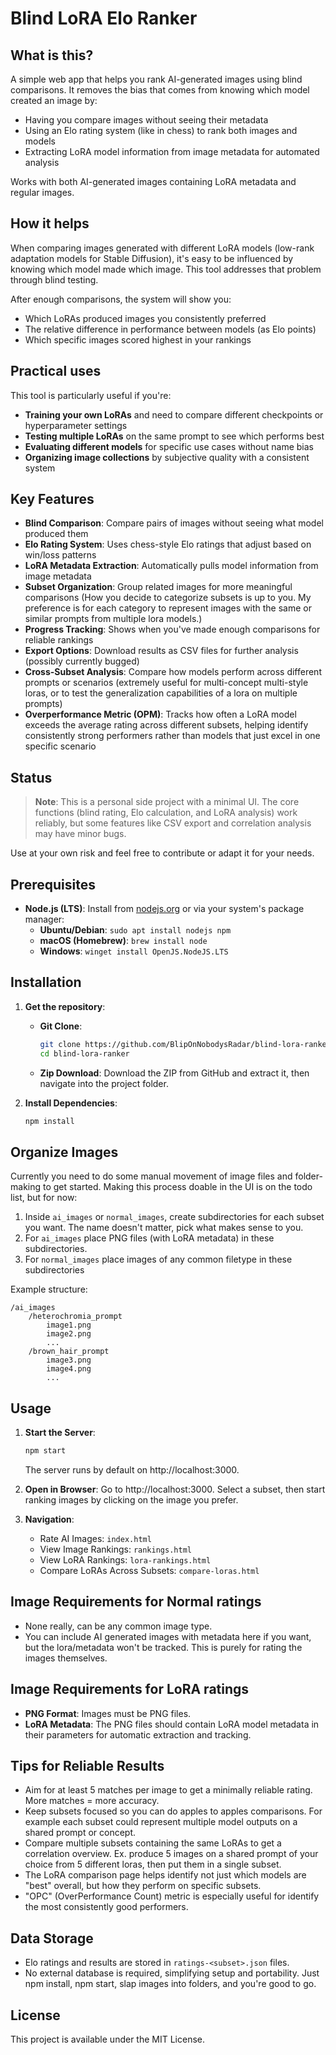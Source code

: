 # Blind LoRA Elo Ranker

## What is this?

A simple web app that helps you rank AI-generated images using blind comparisons. It removes the bias that comes from knowing which model created an image by:

- Having you compare images without seeing their metadata
- Using an Elo rating system (like in chess) to rank both images and models
- Extracting LoRA model information from image metadata for automated analysis

Works with both AI-generated images containing LoRA metadata and regular images.

## How it helps

When comparing images generated with different LoRA models (low-rank adaptation models for Stable Diffusion), it's easy to be influenced by knowing which model made which image. This tool addresses that problem through blind testing.

After enough comparisons, the system will show you:

- Which LoRAs produced images you consistently preferred
- The relative difference in performance between models (as Elo points)
- Which specific images scored highest in your rankings

## Practical uses

This tool is particularly useful if you're:

- **Training your own LoRAs** and need to compare different checkpoints or hyperparameter settings
- **Testing multiple LoRAs** on the same prompt to see which performs best
- **Evaluating different models** for specific use cases without name bias
- **Organizing image collections** by subjective quality with a consistent system

## Key Features

- **Blind Comparison**: Compare pairs of images without seeing what model produced them
- **Elo Rating System**: Uses chess-style Elo ratings that adjust based on win/loss patterns
- **LoRA Metadata Extraction**: Automatically pulls model information from image metadata
- **Subset Organization**: Group related images for more meaningful comparisons (How you decide to categorize subsets is up to you. My preference is for each category to represent images with the same or similar prompts from multiple lora models.)
- **Progress Tracking**: Shows when you've made enough comparisons for reliable rankings
- **Export Options**: Download results as CSV files for further analysis (possibly currently bugged)
- **Cross-Subset Analysis**: Compare how models perform across different prompts or scenarios (extremely useful for multi-concept multi-style loras, or to test the generalization capabilities of a lora on multiple prompts)
- **Overperformance Metric (OPM)**: Tracks how often a LoRA model exceeds the average rating across different subsets, helping identify consistently strong performers rather than models that just excel in one specific scenario

## Status

> **Note**: This is a personal side project with a minimal UI. The core functions (blind rating, Elo calculation, and LoRA analysis) work reliably, but some features like CSV export and correlation analysis may have minor bugs.

Use at your own risk and feel free to contribute or adapt it for your needs.

## Prerequisites

- **Node.js (LTS)**: Install from [nodejs.org](https://nodejs.org/) or via your system's package manager:
  - **Ubuntu/Debian**: `sudo apt install nodejs npm`
  - **macOS (Homebrew)**: `brew install node`
  - **Windows**: `winget install OpenJS.NodeJS.LTS`

## Installation

1. **Get the repository**:
   - **Git Clone**:
     ```bash
     git clone https://github.com/BlipOnNobodysRadar/blind-lora-ranker
     cd blind-lora-ranker
     ```
   - **Zip Download**: Download the ZIP from GitHub and extract it, then navigate into the project folder.

2. **Install Dependencies**:
   ```bash
   npm install
   ```

## Organize Images

Currently you need to do some manual movement of image files and folder-making to get started. Making this process doable in the UI is on the todo list, but for now:

1. Inside `ai_images` or `normal_images`, create subdirectories for each subset you want. The name doesn't matter, pick what makes sense to you.
2. For `ai_images` place PNG files (with LoRA metadata) in these subdirectories.
3. For `normal_images` place images of any common filetype in these subdirectories

Example structure:
```
/ai_images
    /heterochromia_prompt
        image1.png
        image2.png
        ...
    /brown_hair_prompt
        image3.png
        image4.png
        ...
```

## Usage

1. **Start the Server**:
   ```bash
   npm start
   ```
   The server runs by default on http://localhost:3000.

2. **Open in Browser**: Go to http://localhost:3000. Select a subset, then start ranking images by clicking on the image you prefer.

3. **Navigation**:
   - Rate AI Images: `index.html`
   - View Image Rankings: `rankings.html`
   - View LoRA Rankings: `lora-rankings.html`
   - Compare LoRAs Across Subsets: `compare-loras.html`
## Image Requirements for Normal ratings

- None really, can be any common image type. 
- You can include AI generated images with metadata here if you want, but the lora/metadata won't be tracked. This is purely for rating the images themselves.


## Image Requirements for LoRA ratings

- **PNG Format**: Images must be PNG files.
- **LoRA Metadata**: The PNG files should contain LoRA model metadata in their parameters for automatic extraction and tracking.

## Tips for Reliable Results

- Aim for at least 5 matches per image to get a minimally reliable rating. More matches = more accuracy.
- Keep subsets focused so you can do apples to apples comparisons. For example each subset could represent multiple model outputs on a shared prompt or concept.
- Compare multiple subsets containing the same LoRAs to get a correlation overview. Ex. produce 5 images on a shared prompt of your choice from 5 different loras, then put them in a single subset.
- The LoRA comparison page helps identify not just which models are "best" overall, but how they perform on specific subsets. 
- "OPC" (OverPerformance Count) metric is especially useful for identify the most consistently good performers.

## Data Storage

- Elo ratings and results are stored in `ratings-<subset>.json` files.
- No external database is required, simplifying setup and portability. Just npm install, npm start, slap images into folders, and you're good to go.

## License

This project is available under the MIT License.